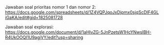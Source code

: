 Jawaban soal prioritas nomor 1 dan nomor 2:
https://docs.google.com/spreadsheets/d/1Z4VQPJqoJxDjpmx0sjqScDIF4GLiGaKA/edit#gid=1825081728

Jawaban soal explorasi:   
https://docs.google.com/document/d/1aHIvZG-5JnPzetsW1HcYNwsIBH-R4UkOOQI1U9agjVY/edit?usp=sharing
